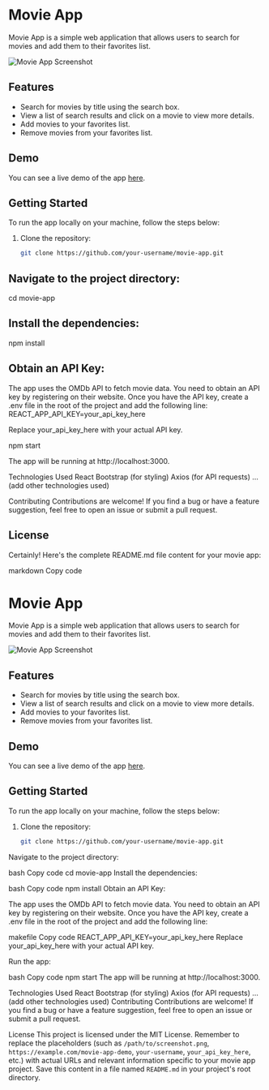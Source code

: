 # Movie App

Movie App is a simple web application that allows users to search for movies and add them to their favorites list.

![Movie App Screenshot](/path/to/screenshot.png)

## Features

- Search for movies by title using the search box.
- View a list of search results and click on a movie to view more details.
- Add movies to your favorites list.
- Remove movies from your favorites list.

## Demo

You can see a live demo of the app [here](https://example.com/movie-app-demo).

## Getting Started

To run the app locally on your machine, follow the steps below:

1. Clone the repository:

   ```bash
   git clone https://github.com/your-username/movie-app.git

## Navigate to the project directory:
cd movie-app
## Install the dependencies:
npm install

## Obtain an API Key:

The app uses the OMDb API to fetch movie data. You need to obtain an API key by registering on their website. Once you have the API key, create a .env file in the root of the project and add the following line:
REACT_APP_API_KEY=your_api_key_here

Replace your_api_key_here with your actual API key.

npm start

The app will be running at http://localhost:3000.

Technologies Used
React
Bootstrap (for styling)
Axios (for API requests)
... (add other technologies used)

Contributing
Contributions are welcome! If you find a bug or have a feature suggestion, feel free to open an issue or submit a pull request.

## License

Certainly! Here's the complete README.md file content for your movie app:

markdown
Copy code
# Movie App

Movie App is a simple web application that allows users to search for movies and add them to their favorites list.

![Movie App Screenshot](/path/to/screenshot.png)

## Features

- Search for movies by title using the search box.
- View a list of search results and click on a movie to view more details.
- Add movies to your favorites list.
- Remove movies from your favorites list.

## Demo

You can see a live demo of the app [here](https://example.com/movie-app-demo).

## Getting Started

To run the app locally on your machine, follow the steps below:

1. Clone the repository:

   ```bash
   git clone https://github.com/your-username/movie-app.git
Navigate to the project directory:

bash
Copy code
cd movie-app
Install the dependencies:

bash
Copy code
npm install
Obtain an API Key:

The app uses the OMDb API to fetch movie data. You need to obtain an API key by registering on their website. Once you have the API key, create a .env file in the root of the project and add the following line:

makefile
Copy code
REACT_APP_API_KEY=your_api_key_here
Replace your_api_key_here with your actual API key.

Run the app:

bash
Copy code
npm start
The app will be running at http://localhost:3000.

Technologies Used
React
Bootstrap (for styling)
Axios (for API requests)
... (add other technologies used)
Contributing
Contributions are welcome! If you find a bug or have a feature suggestion, feel free to open an issue or submit a pull request.

License
This project is licensed under the MIT License.
Remember to replace the placeholders (such as `/path/to/screenshot.png`, `https://example.com/movie-app-demo`, `your-username`, `your_api_key_here`, etc.) with actual URLs and relevant information specific to your movie app project. Save this content in a file named `README.md` in your project's root directory.
